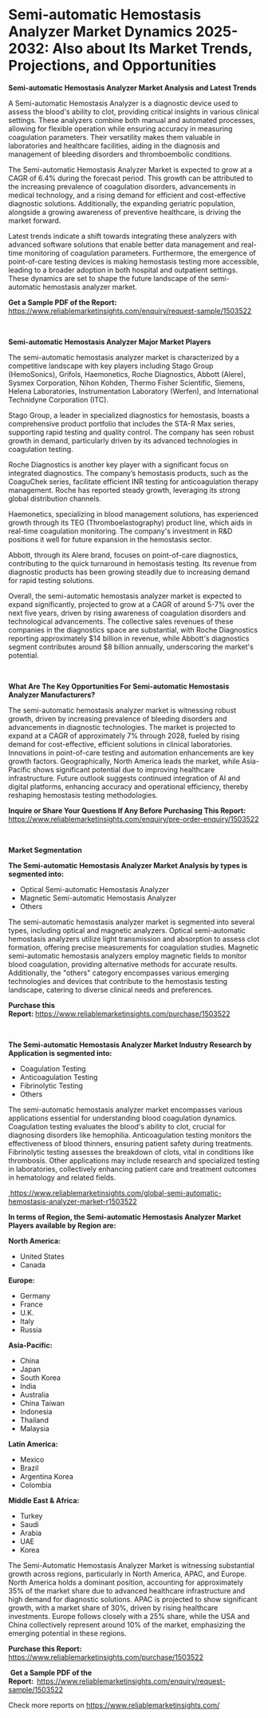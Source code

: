 <p><h1>Semi-automatic Hemostasis Analyzer Market Dynamics 2025-2032: Also about Its Market Trends, Projections, and Opportunities</h1></p><p><strong>Semi-automatic Hemostasis Analyzer Market Analysis and Latest Trends</strong></p>
<p><p>A Semi-automatic Hemostasis Analyzer is a diagnostic device used to assess the blood's ability to clot, providing critical insights in various clinical settings. These analyzers combine both manual and automated processes, allowing for flexible operation while ensuring accuracy in measuring coagulation parameters. Their versatility makes them valuable in laboratories and healthcare facilities, aiding in the diagnosis and management of bleeding disorders and thromboembolic conditions.</p><p>The Semi-automatic Hemostasis Analyzer Market is expected to grow at a CAGR of 6.4% during the forecast period. This growth can be attributed to the increasing prevalence of coagulation disorders, advancements in medical technology, and a rising demand for efficient and cost-effective diagnostic solutions. Additionally, the expanding geriatric population, alongside a growing awareness of preventive healthcare, is driving the market forward. </p><p>Latest trends indicate a shift towards integrating these analyzers with advanced software solutions that enable better data management and real-time monitoring of coagulation parameters. Furthermore, the emergence of point-of-care testing devices is making hemostasis testing more accessible, leading to a broader adoption in both hospital and outpatient settings. These dynamics are set to shape the future landscape of the semi-automatic hemostasis analyzer market.</p></p>
<p><strong>Get a Sample PDF of the Report:&nbsp;</strong> <a href="https://www.reliablemarketinsights.com/enquiry/request-sample/1503522?utm_campaign=2888&utm_medium=2&utm_source=Github&utm_content=ia&utm_term=23032025&utm_id=semi-automatic-hemostasis-analyzer">https://www.reliablemarketinsights.com/enquiry/request-sample/1503522</a></p>
<p>&nbsp;</p>
<p><strong>Semi-automatic Hemostasis Analyzer Major Market Players</strong></p>
<p><p>The semi-automatic hemostasis analyzer market is characterized by a competitive landscape with key players including Stago Group (HemoSonics), Grifols, Haemonetics, Roche Diagnostics, Abbott (Alere), Sysmex Corporation, Nihon Kohden, Thermo Fisher Scientific, Siemens, Helena Laboratories, Instrumentation Laboratory (Werfen), and International Technidyne Corporation (ITC).</p><p>Stago Group, a leader in specialized diagnostics for hemostasis, boasts a comprehensive product portfolio that includes the STA-R Max series, supporting rapid testing and quality control. The company has seen robust growth in demand, particularly driven by its advanced technologies in coagulation testing. </p><p>Roche Diagnostics is another key player with a significant focus on integrated diagnostics. The company’s hemostasis products, such as the CoaguChek series, facilitate efficient INR testing for anticoagulation therapy management. Roche has reported steady growth, leveraging its strong global distribution channels.</p><p>Haemonetics, specializing in blood management solutions, has experienced growth through its TEG (Thromboelastography) product line, which aids in real-time coagulation monitoring. The company's investment in R&D positions it well for future expansion in the hemostasis sector.</p><p>Abbott, through its Alere brand, focuses on point-of-care diagnostics, contributing to the quick turnaround in hemostasis testing. Its revenue from diagnostic products has been growing steadily due to increasing demand for rapid testing solutions.</p><p>Overall, the semi-automatic hemostasis analyzer market is expected to expand significantly, projected to grow at a CAGR of around 5-7% over the next five years, driven by rising awareness of coagulation disorders and technological advancements. The collective sales revenues of these companies in the diagnostics space are substantial, with Roche Diagnostics reporting approximately $14 billion in revenue, while Abbott's diagnostics segment contributes around $8 billion annually, underscoring the market's potential.</p></p>
<p>&nbsp;</p>
<p><strong>What Are The Key Opportunities For Semi-automatic Hemostasis Analyzer Manufacturers?</strong></p>
<p><p>The semi-automatic hemostasis analyzer market is witnessing robust growth, driven by increasing prevalence of bleeding disorders and advancements in diagnostic technologies. The market is projected to expand at a CAGR of approximately 7% through 2028, fueled by rising demand for cost-effective, efficient solutions in clinical laboratories. Innovations in point-of-care testing and automation enhancements are key growth factors. Geographically, North America leads the market, while Asia-Pacific shows significant potential due to improving healthcare infrastructure. Future outlook suggests continued integration of AI and digital platforms, enhancing accuracy and operational efficiency, thereby reshaping hemostasis testing methodologies.</p></p>
<p><strong>Inquire or Share Your Questions If Any Before Purchasing This Report:</strong> <a href="https://www.reliablemarketinsights.com/enquiry/pre-order-enquiry/1503522?utm_campaign=2888&utm_medium=2&utm_source=Github&utm_content=ia&utm_term=23032025&utm_id=semi-automatic-hemostasis-analyzer">https://www.reliablemarketinsights.com/enquiry/pre-order-enquiry/1503522</a></p>
<p>&nbsp;</p>
<p><strong>Market Segmentation</strong></p>
<p><strong>The Semi-automatic Hemostasis Analyzer Market Analysis by types is segmented into:</strong></p>
<p><ul><li>Optical Semi-automatic Hemostasis Analyzer</li><li>Magnetic Semi-automatic Hemostasis Analyzer</li><li>Others</li></ul></p>
<p><p>The semi-automatic hemostasis analyzer market is segmented into several types, including optical and magnetic analyzers. Optical semi-automatic hemostasis analyzers utilize light transmission and absorption to assess clot formation, offering precise measurements for coagulation studies. Magnetic semi-automatic hemostasis analyzers employ magnetic fields to monitor blood coagulation, providing alternative methods for accurate results. Additionally, the "others" category encompasses various emerging technologies and devices that contribute to the hemostasis testing landscape, catering to diverse clinical needs and preferences.</p></p>
<p><strong>Purchase this Report:&nbsp;</strong><a href="https://www.reliablemarketinsights.com/purchase/1503522?utm_campaign=2888&utm_medium=2&utm_source=Github&utm_content=ia&utm_term=23032025&utm_id=semi-automatic-hemostasis-analyzer">https://www.reliablemarketinsights.com/purchase/1503522</a></p>
<p>&nbsp;</p>
<p><strong>The Semi-automatic Hemostasis Analyzer Market Industry Research by Application is segmented into:</strong></p>
<p><ul><li>Coagulation Testing</li><li>Anticoagulation Testing</li><li>Fibrinolytic Testing</li><li>Others</li></ul></p>
<p><p>The semi-automatic hemostasis analyzer market encompasses various applications essential for understanding blood coagulation dynamics. Coagulation testing evaluates the blood's ability to clot, crucial for diagnosing disorders like hemophilia. Anticoagulation testing monitors the effectiveness of blood thinners, ensuring patient safety during treatments. Fibrinolytic testing assesses the breakdown of clots, vital in conditions like thrombosis. Other applications may include research and specialized testing in laboratories, collectively enhancing patient care and treatment outcomes in hematology and related fields.</p></p>
<p><a href="https://www.reliablemarketinsights.com/global-semi-automatic-hemostasis-analyzer-market-r1503522?utm_campaign=2888&utm_medium=2&utm_source=Github&utm_content=ia&utm_term=23032025&utm_id=semi-automatic-hemostasis-analyzer">&nbsp;https://www.reliablemarketinsights.com/global-semi-automatic-hemostasis-analyzer-market-r1503522</a></p>
<p><strong>In terms of Region, the Semi-automatic Hemostasis Analyzer Market Players available by Region are:</strong></p>
<p>
    <p> <strong> North America: </strong>
        <ul>
            <li>United States</li>
            <li>Canada</li>
        </ul>
        </p> 
    <p> <strong> Europe: </strong>
        <ul>
            <li>Germany</li>
            <li>France</li>
            <li>U.K.</li>
            <li>Italy</li>
            <li>Russia</li>
        </ul>
        </p> 
    <p> <strong> Asia-Pacific: </strong>
        <ul>
            <li>China</li>
            <li>Japan</li>
            <li>South Korea</li>
            <li>India</li>
            <li>Australia</li>
            <li>China Taiwan</li>
            <li>Indonesia</li>
            <li>Thailand</li>
            <li>Malaysia</li>
        </ul>
        </p> 
    <p> <strong> Latin America: </strong>
        <ul>
            <li>Mexico</li>
            <li>Brazil</li>
            <li>Argentina Korea</li>
            <li>Colombia</li>
        </ul>
        </p> 
    <p> <strong> Middle East & Africa: </strong>
        <ul>
            <li>Turkey</li>
            <li>Saudi</li>
            <li>Arabia</li>
            <li>UAE</li>
            <li>Korea</li>
        </ul>
    </p>
    </p>
<p><p>The Semi-Automatic Hemostasis Analyzer Market is witnessing substantial growth across regions, particularly in North America, APAC, and Europe. North America holds a dominant position, accounting for approximately 35% of the market share due to advanced healthcare infrastructure and high demand for diagnostic solutions. APAC is projected to show significant growth, with a market share of 30%, driven by rising healthcare investments. Europe follows closely with a 25% share, while the USA and China collectively represent around 10% of the market, emphasizing the emerging potential in these regions.</p></p>
<p><strong>Purchase this Report: </strong><a href="https://www.reliablemarketinsights.com/purchase/1503522?utm_campaign=2888&utm_medium=2&utm_source=Github&utm_content=ia&utm_term=23032025&utm_id=semi-automatic-hemostasis-analyzer">https://www.reliablemarketinsights.com/purchase/1503522</a></p>
<p>&nbsp;<strong>Get a Sample PDF of the Report:&nbsp;&nbsp;</strong><a href="https://www.reliablemarketinsights.com/enquiry/request-sample/1503522?utm_campaign=2888&utm_medium=2&utm_source=Github&utm_content=ia&utm_term=23032025&utm_id=semi-automatic-hemostasis-analyzer">https://www.reliablemarketinsights.com/enquiry/request-sample/1503522</a></p>
<p><strong></strong></p>
<p>Check more reports on <a href="https://www.reliablemarketinsights.com/?utm_campaign=2888&utm_medium=2&utm_source=Github&utm_content=ia&utm_term=23032025&utm_id=semi-automatic-hemostasis-analyzer">https://www.reliablemarketinsights.com/</a></p>